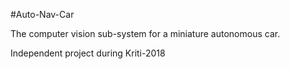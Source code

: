 #Auto-Nav-Car

The computer vision sub-system for a miniature autonomous car.

Independent project during Kriti-2018

